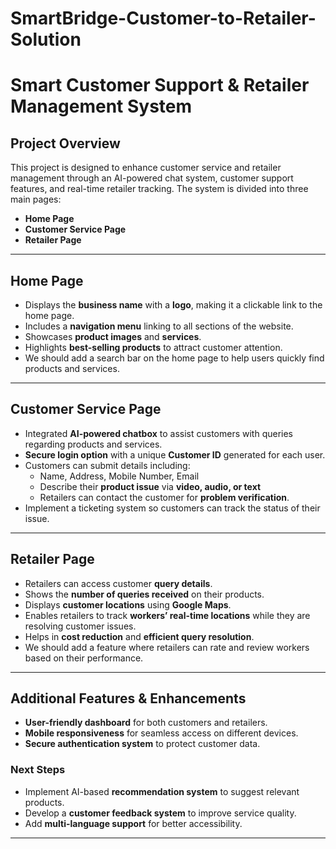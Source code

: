 # SmartBridge-Customer-to-Retailer-Solution

# **Smart Customer Support & Retailer Management System**

## **Project Overview**
This project is designed to enhance customer service and retailer management through an AI-powered chat system, customer support features, and real-time retailer tracking. The system is divided into three main pages:

- **Home Page**
- **Customer Service Page**
- **Retailer Page**

---
## **Home Page**
- Displays the **business name** with a **logo**, making it a clickable link to the home page.
- Includes a **navigation menu** linking to all sections of the website.
- Showcases **product images** and **services**.
- Highlights **best-selling products** to attract customer attention.
- We should add a search bar on the home page to help users quickly find products and services.

---
## **Customer Service Page**
- Integrated **AI-powered chatbox** to assist customers with queries regarding products and services.
- **Secure login option** with a unique **Customer ID** generated for each user.
- Customers can submit details including:
  - Name, Address, Mobile Number, Email
  - Describe their **product issue** via **video, audio, or text**
  - Retailers can contact the customer for **problem verification**.
- Implement a ticketing system so customers can track the status of their issue.

---
## **Retailer Page**
- Retailers can access customer **query details**.
- Shows the **number of queries received** on their products.
- Displays **customer locations** using **Google Maps**.
- Enables retailers to track **workers’ real-time locations** while they are resolving customer issues.
- Helps in **cost reduction** and **efficient query resolution**.
- We should add a feature where retailers can rate and review workers based on their performance.

---
## **Additional Features & Enhancements**
- **User-friendly dashboard** for both customers and retailers.
- **Mobile responsiveness** for seamless access on different devices.
- **Secure authentication system** to protect customer data.

### **Next Steps**
- Implement AI-based **recommendation system** to suggest relevant products.
- Develop a **customer feedback system** to improve service quality.
- Add **multi-language support** for better accessibility.

---


